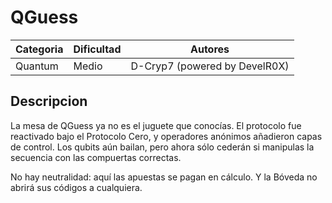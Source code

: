 # QGuess
| Categoria | Dificultad  | Autores   |
| ---       | ---         | ---     |
| Quantum    | Medio       | D-Cryp7 (powered by DevelR0X) |

## Descripcion
La mesa de QGuess ya no es el juguete que conocías. El protocolo fue reactivado bajo el Protocolo Cero, y operadores anónimos añadieron capas de control.
Los qubits aún bailan, pero ahora sólo cederán si manipulas la secuencia con las compuertas correctas.

No hay neutralidad: aquí las apuestas se pagan en cálculo.
Y la Bóveda no abrirá sus códigos a cualquiera.